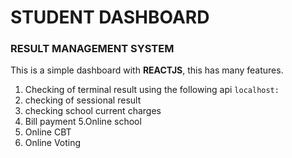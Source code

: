 # STUDENT DASHBOARD
### RESULT MANAGEMENT SYSTEM
This is a simple dashboard with **REACTJS**, this has many features.
1. Checking of terminal result using the following api
``
localhost:
``
2. checking of sessional result
3. checking school current charges
4. Bill payment
5.Online school
6. Online CBT
7. Online Voting


